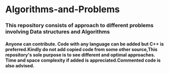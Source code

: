# Algorithms-and-Problems
### This repository consists of approach to different problems involving Data structures and Algorithms
#### Anyone can contribute. Code with any language can be added but C++ is preferred.Kindly do not add copied code from some other source,This repository's sole purpose is to see different and optimal approaches. Time and space complexity if added is appreciated.Commented code is also advised.
